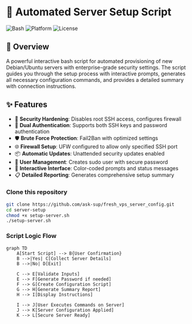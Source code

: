 # 🚀 Automated Server Setup Script

![Bash](https://img.shields.io/badge/bash-v5.0+-blue.svg)
![Platform](https://img.shields.io/badge/platform-Linux%20%7C%20Windows%20(Git%20Bash)-green.svg)
![License](https://img.shields.io/badge/license-MIT-orange.svg)

## 📖 Overview

A powerful interactive bash script for automated provisioning of new Debian/Ubuntu servers with enterprise-grade security settings. The script guides you through the setup process with interactive prompts, generates all necessary configuration commands, and provides a detailed summary with connection instructions.

## ✨ Features

- 🔐 **Security Hardening**: Disables root SSH access, configures firewall
- 🔑 **Dual Authentication**: Supports both SSH keys and password authentication
- 🛡️ **Brute Force Protection**: Fail2Ban with optimized settings
- 🌐 **Firewall Setup**: UFW configured to allow only specified SSH port
- 📦 **Automatic Updates**: Unattended security updates enabled
- 👤 **User Management**: Creates sudo user with secure password
- 🎨 **Interactive Interface**: Color-coded prompts and status messages
- 📋 **Detailed Reporting**: Generates comprehensive setup summary

### Clone this repository
```bash
git clone https://github.com/ask-sup/fresh_vps_server_config.git
cd server-setup
chmod +x setup-server.sh
./setup-server.sh
```

### Script Logic Flow
```mermaid
graph TD
    A[Start Script] --> B{User Confirmation}
    B -->|Yes| C[Collect Server Details]
    B -->|No| D[Exit]
    
    C --> E[Validate Inputs]
    E --> F[Generate Password if needed]
    F --> G[Create Configuration Script]
    G --> H[Generate Summary Report]
    H --> I[Display Instructions]
    
    I --> J[User Executes Commands on Server]
    J --> K[Server Configuration Applied]
    K --> L[Secure Server Ready]
```
